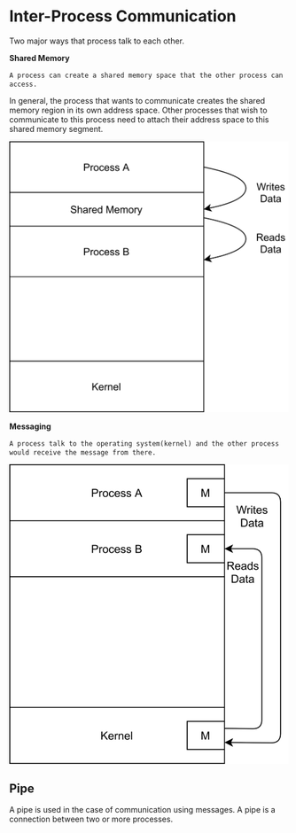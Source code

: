 # Inter-Process Communication

Two major ways that process talk to each other.

**Shared Memory**

```
A process can create a shared memory space that the other process can access.
```

In general, the process that wants to communicate creates the shared memory region in its own address
space. Other processes that wish to communicate to this process need to attach their address space to this shared memory segment.

![img.png](shared-memory.png)

**Messaging**

```
A process talk to the operating system(kernel) and the other process would receive the message from there.
```

![img.png](messaging.png)

## Pipe

A pipe is used in the case of communication using messages. A pipe is a connection between two or more processes.